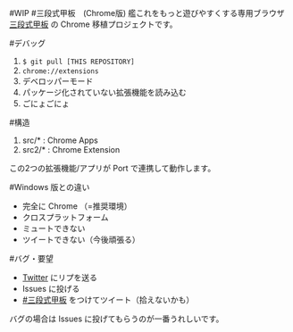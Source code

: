 #WIP
#三段式甲板　(Chrome版)
艦これをもっと遊びやすくする専用ブラウザ [三段式甲板](http://3dan.preflight.cc/) の Chrome 移植プロジェクトです。  

#デバッグ

1. `$ git pull [THIS REPOSITORY]`
2. `chrome://extensions`
3. デベロッパーモード
4. パッケージ化されていない拡張機能を読み込む
5. ごにょごにょ

#構造

1. src/* : Chrome Apps
2. src2/* : Chrome Extension

この2つの拡張機能/アプリが Port で連携して動作します。

#Windows 版との違い

- 完全に Chrome （=推奨環境）
- クロスプラットフォーム
- ミュートできない
- ツイートできない（今後頑張る）

#バグ・要望

- [Twitter](https://twitter.com/nash_fs) にリプを送る
- Issues に投げる
- [#三段式甲板](https://twitter.com/search?q=%23%E4%B8%89%E6%AE%B5%E5%BC%8F%E7%94%B2%E6%9D%BF) をつけてツイート（拾えないかも）
  
バグの場合は Issues に投げてもらうのが一番うれしいです。